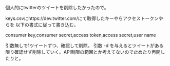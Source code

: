 ﻿個人的にtwitterのツイートを削除したかったので。

keys.csvにhttps://dev.twitter.com/にて取得したキーやらアクセストークンやらを
以下の書式に従って書き込む。

consumer key,consumer secret,access token,access secret,user name

引数無しで1ツイートずつ、確認して削除。
引数 -d を与えるとツイートがある限り確認せず削除していく。API制限の範囲とか考えてないので止めたり再開したりと。